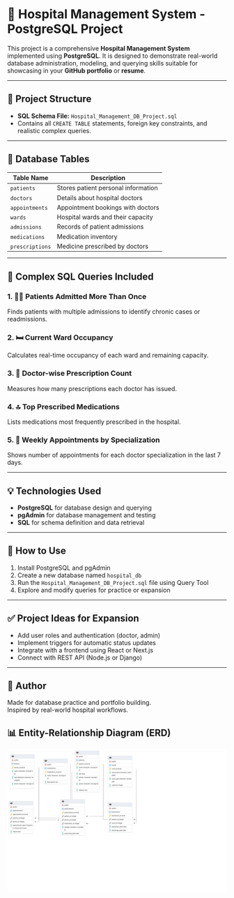 
# 🏥 Hospital Management System - PostgreSQL Project

This project is a comprehensive **Hospital Management System** implemented using **PostgreSQL**. It is designed to demonstrate real-world database administration, modeling, and querying skills suitable for showcasing in your **GitHub portfolio** or **resume**.

---

## 📂 Project Structure

- **SQL Schema File:** `Hospital_Management_DB_Project.sql`
- Contains all `CREATE TABLE` statements, foreign key constraints, and realistic complex queries.

---

## 🧱 Database Tables

| Table Name     | Description                            |
|----------------|----------------------------------------|
| `patients`     | Stores patient personal information    |
| `doctors`      | Details about hospital doctors         |
| `appointments` | Appointment bookings with doctors      |
| `wards`        | Hospital wards and their capacity      |
| `admissions`   | Records of patient admissions          |
| `medications`  | Medication inventory                   |
| `prescriptions`| Medicine prescribed by doctors         |

---

## 🧠 Complex SQL Queries Included

### 1. 👨‍⚕️ Patients Admitted More Than Once
Finds patients with multiple admissions to identify chronic cases or readmissions.

### 2. 🛏️ Current Ward Occupancy
Calculates real-time occupancy of each ward and remaining capacity.

### 3. 💊 Doctor-wise Prescription Count
Measures how many prescriptions each doctor has issued.

### 4. 🔝 Top Prescribed Medications
Lists medications most frequently prescribed in the hospital.

### 5. 📅 Weekly Appointments by Specialization
Shows number of appointments for each doctor specialization in the last 7 days.

---

## 💡 Technologies Used

- **PostgreSQL** for database design and querying
- **pgAdmin** for database management and testing
- **SQL** for schema definition and data retrieval

---

## 🚀 How to Use

1. Install PostgreSQL and pgAdmin
2. Create a new database named `hospital_db`
3. Run the `Hospital_Management_DB_Project.sql` file using Query Tool
4. Explore and modify queries for practice or expansion

---

## ✅ Project Ideas for Expansion

- Add user roles and authentication (doctor, admin)
- Implement triggers for automatic status updates
- Integrate with a frontend using React or Next.js
- Connect with REST API (Node.js or Django)

---

## 📌 Author

Made for database practice and portfolio building.  
Inspired by real-world hospital workflows.

## 📊 Entity-Relationship Diagram (ERD)
![ERD](./ERD.png)

